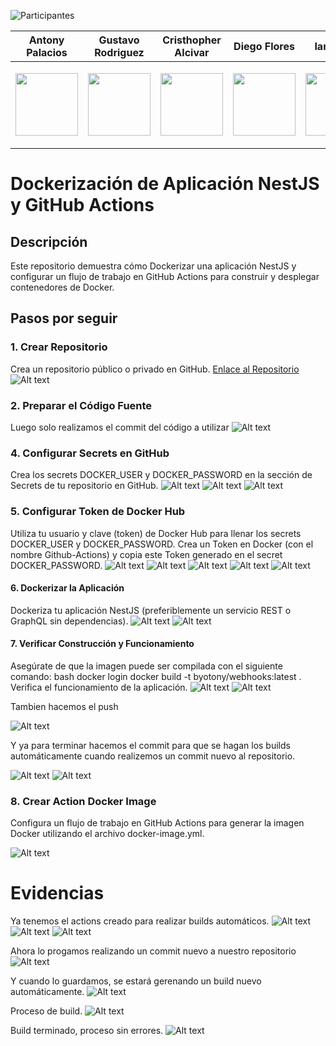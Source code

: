 
![Participantes](https://github.com/Byotony/logospng/blob/main/PNG/Participantes%20WHITE.png)

| Antony Palacios | Gustavo Rodriguez | Cristhopher Alcivar | Diego Flores | Ian Velez | Isaac Joviric |
| ------ | ------ | ------ | ------ |  ------ | ------ |
|<p align="center"><a href="https://github.com/byotony"><img src="https://github.com/Byotony/logospng/blob/main/PNG/Byonetta.png" text-align="center" width="100" height="100"/></a></p>|<p align="center"><a href="https://github.com/gusrsl"><img src="https://github.com/Byotony/logospng/blob/main/PNG/gustavo.png" align="center" width="100" height="100"/></a></p>|<p align="center"><a href="https://github.com/krixsjdk"><img src="https://github.com/Byotony/logospng/blob/main/PNG/alcivar.png" align="center" width="100" height="100"/></a></p>|<p align="center"><a href="https://github.com/diegoflores16"><img src="https://github.com/Byotony/logospng/blob/main/PNG/diego.png" align="center" width="100" height="100"/></a></p>|<p align="center"><a href="https://github.com/e1313326363"><img src="https://github.com/Byotony/logospng/blob/main/PNG/ian.png" align="center" width="100" height="100"/></a></p>|<p align="center"><a href="https://github.com/IsaacJ95"><img src="https://github.com/Byotony/logospng/blob/main/PNG/chepo.png" align="center" width="100" height="100"/></a></p>|

# Dockerización de Aplicación NestJS y GitHub Actions

## Descripción
Este repositorio demuestra cómo Dockerizar una aplicación NestJS y configurar un flujo de trabajo en GitHub Actions para construir y desplegar contenedores de Docker.

## Pasos por seguir

### 1. Crear Repositorio

Crea un repositorio público o privado en GitHub. [Enlace al Repositorio](https://github.com/KrixsJDK/GitActions.git)
![Alt text](img/image.png)

### 2. Preparar el Código Fuente

Luego solo realizamos el commit del código a utilizar
![Alt text](img/image-1.png)

### 4. Configurar Secrets en GitHub

Crea los secrets DOCKER_USER y DOCKER_PASSWORD en la sección de Secrets de tu repositorio en GitHub.
![Alt text](img/image-2.png)
![Alt text](img/image-3.png)
![Alt text](img/image-4.png)


### 5. Configurar Token de Docker Hub

Utiliza tu usuario y clave (token) de Docker Hub para llenar los secrets DOCKER_USER y DOCKER_PASSWORD.
Crea un Token en Docker (con el nombre Github-Actions) y copia este Token generado en el secret DOCKER_PASSWORD.
![Alt text](img/image-5.png)
![Alt text](img/image-6.png)
![Alt text](img/image-7.png)
![Alt text](img/image-8.png)
![Alt text](img/image-9.png)


#### 6. Dockerizar la Aplicación

Dockeriza tu aplicación NestJS (preferiblemente un servicio REST o GraphQL sin dependencias).
![Alt text](img/image-10.png)
![Alt text](img/image-11.png)

#### 7. Verificar Construcción y Funcionamiento

Asegúrate de que la imagen puede ser compilada con el siguiente comando:
bash
docker login
docker build -t byotony/webhooks:latest .
Verifica el funcionamiento de la aplicación.
![Alt text](img/image-12.png)
![Alt text](img/image-13.png)

Tambien hacemos el push

![Alt text](img/image-14.png)

Y ya para terminar hacemos el commit para que se hagan los builds automáticamente cuando realizemos un commit nuevo al repositorio.

![Alt text](img/image-15.png)
![Alt text](img/image-16.png)

### 8. Crear Action Docker Image
Configura un flujo de trabajo en GitHub Actions para generar la imagen Docker utilizando el archivo docker-image.yml.

![Alt text](img/image-17.png)


# Evidencias

Ya tenemos el actions creado para realizar builds automáticos.
![Alt text](img/image-18.png)
![Alt text](img/image-19.png)
![Alt text](img/image-20.png)

Ahora lo progamos realizando un commit nuevo a nuestro repositorio
![Alt text](img/image-21.png)

Y cuando lo guardamos, se estará gerenando un build nuevo automáticamente.
![Alt text](img/image-22.png)

Proceso de build.
![Alt text](img/image-23.png)

Build terminado, proceso sin errores. 
![Alt text](img/image-24.png)